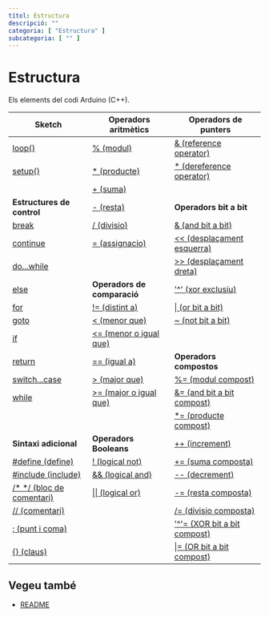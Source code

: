 ```yaml
---
títol: Estructura
descripció: ""
categoria: [ "Estructura" ]
subcategoria: [ "" ]
---
```


# Estructura

Els elements del codi Arduino (C++).

| **Sketch**                                                        | **Operadors aritmètics**                                       | **Operadors de punters**                                        |
|-------------------------------------------------------------------|----------------------------------------------------------------|-----------------------------------------------------------------|
| [loop()](./Sketch/loop.md)                                        | [% (modul)](./Operadors-aritmetics/modul.md)                   | [& (reference operator)](./Operadors-punters/referencia.md)     |
| [setup()](./Sketch/setup.md)                                      | [* (producte)](./Operadors-aritmetics/producte.md)             | [* (dereference operator)](./Operadors-punters/dereferencia.md) |
|                                                                   | [+ (suma)](./Operadors-aritmetics/suma)                        |                                                                 |
| **Estructures de control**                                        | [- (resta)](./Operadors-aritmetics/resta.md)                   | **Operadors bit a bit**                                         |
| [break](./Estructura/Control/break.md)                                       | [/ (divisio)](./Operadors-aritmetics/divisio.md)               | [& (and bit a bit)](./Operadors-bitabit/bitabitand.md)          |
| [continue](./Control/continue.md)                                 | [= (assignacio)](./Operadors-aritmetics/assignacio.md)         | [<< (desplaçament esquerra)](./Operadors-bitabit/mouesquerra.md)|
| [do...while](./Control/dowhile.md)                                |                                                                | [>> (desplaçament dreta)](./Operadors-bitabit/moudreta.md)      |
| [else](./Control/else.md)                                         | **Operadors de comparació**                                    | ['^' (xor exclusiu)](./Operadors-bitabit/xor.md)                  |
| [for](./Control/for.md)                                           | [!= (distint a)](./Operadors-comparacio/distint.md)            | [\| (or bit a bit)](./Operadors-bitabit/bitabitor.md)           |
| [goto](./Control/goto.md)                                         | [< (menor que)](./Operadors-comparacio/menor.md)               | [~ (not bit a bit)](./Operadors-bitabit/bitabitno.md)           |
| [if](./Control/if.md)                                             | [<= (menor o igual que)](./Operadors-comparacio/menorigual.md) |                                                                 |
| [return](./Control/return.md)                                     | [== (igual a)](./Operadors-comparacio/igual.md)                |**Operadors compostos** |
| [switch...case](./Control/switchcase.md)                          | [> (major que)](./Operadors-comparacio/major.md)               | [%= (modul compost)](./Operdors-compostos/modulcompost.md)      |
| [while](./Control/while.md)                                       | [>= (major o igual que)](./Operadors-comparacio/majorigual.md) | [&= (and bit a bit compost)](./Operdors-compostos/andcompost.md) |
|                                                                   |                                                                | [*= (producte compost)](./Operdors-compostos/productecompost.md) |
| **Sintaxi adicional**                                             | **Operadors Booleans**                                         | [++ (increment)](./Operdors-compostos/increment.md)             |
| [#define (define)](./Sintaxi-adicional/define.md)                 | [! (logical not)](./Operadors-booleans/nologic.md)             | [+= (suma composta)](./Operdors-compostos/sumacompost.md)       |
| [#include (include)](./Sintaxi-adicional/include.md)              | [&& (logical and)](./Operadors-booleans/andlogic.md)           | [-- (decrement)](./Operdors-compostos/decrement.md)             |
| [/* */ (bloc de comentari)](./Sintaxi-adicional/bloccomentari.md) | [\|\| (logical or)](./Operadors-booleans/orlogic.md)           | [-= (resta composta)](./Operdors-compostos/restacompost.md)     |
| [// (comentari)](./Sintaxi-adicional/comentari.md)                |                                                                | [/= (divisio composta)](./Operdors-compostos/divisiocomposta.md) |
| [; (punt i coma)](./Sintaxi-adicional/punticoma.md)               |                                                                | ['^'= (XOR bit a bit compost)](./Operadors-compostos/xorcompost.md) |
| [{} (claus)](./Sintaxi-adicional/claus.md)                        |                                                                | [\|= (OR bit a bit compost)](./Operdors-compostos/orbitabitcompost.md) |

## Vegeu també

*  [README](../../README.md)
